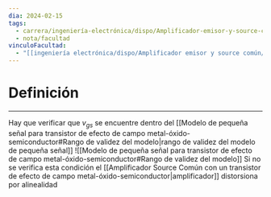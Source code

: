 ```yaml
---
dia: 2024-02-15
tags:
  - carrera/ingeniería-electrónica/dispo/Amplificador-emisor-y-source-común
  - nota/facultad
vinculoFacultad:
  - "[[ingeniería electrónica/dispo/Amplificador emisor y source común/Resumen.md]]"
---
```

# Definición
---
Hay que verificar que $v_{gs}$ se encuentre dentro del [[Modelo de pequeña señal para transistor de efecto de campo metal-óxido-semiconductor#Rango de validez del modelo|rango de validez del modelo de pequeña señal]]  ![[Modelo de pequeña señal para transistor de efecto de campo metal-óxido-semiconductor#Rango de validez del modelo]]
Si no se verifica esta condición el [[Amplificador Source Común con un transistor de efecto de campo metal-óxido-semiconductor|amplificador]] distorsiona por alinealidad